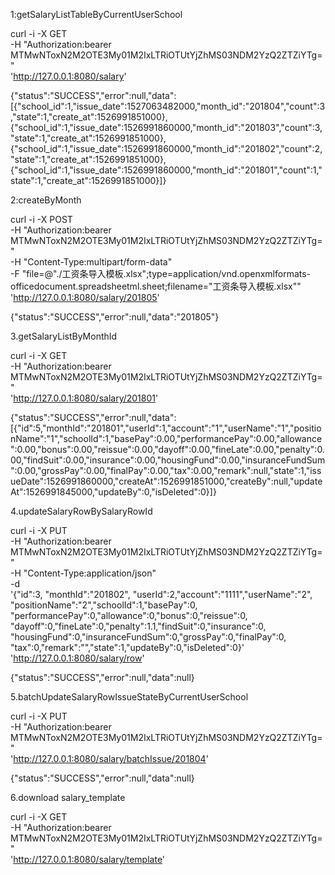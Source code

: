 1:getSalaryListTableByCurrentUserSchool

curl -i -X GET \
   -H "Authorization:bearer MTMwNToxN2M2OTE3My01M2IxLTRiOTUtYjZhMS03NDM2YzQ2ZTZiYTg=" \
 'http://127.0.0.1:8080/salary'

 {"status":"SUCCESS","error":null,"data":[{"school_id":1,"issue_date":1527063482000,"month_id":"201804","count":3,"state":1,"create_at":1526991851000},{"school_id":1,"issue_date":1526991860000,"month_id":"201803","count":3,"state":1,"create_at":1526991851000},{"school_id":1,"issue_date":1526991860000,"month_id":"201802","count":2,"state":1,"create_at":1526991851000},{"school_id":1,"issue_date":1526991860000,"month_id":"201801","count":1,"state":1,"create_at":1526991851000}]}





2:createByMonth

curl -i -X POST \
   -H "Authorization:bearer MTMwNToxN2M2OTE3My01M2IxLTRiOTUtYjZhMS03NDM2YzQ2ZTZiYTg=" \
   -H "Content-Type:multipart/form-data" \
   -F "file=@\"./工资条导入模板.xlsx\";type=application/vnd.openxmlformats-officedocument.spreadsheetml.sheet;filename=\"工资条导入模板.xlsx\"" \
 'http://127.0.0.1:8080/salary/201805'


 {"status":"SUCCESS","error":null,"data":"201805"}


3.getSalaryListByMonthId

curl -i -X GET \
   -H "Authorization:bearer MTMwNToxN2M2OTE3My01M2IxLTRiOTUtYjZhMS03NDM2YzQ2ZTZiYTg=" \
 'http://127.0.0.1:8080/salary/201801'


 {"status":"SUCCESS","error":null,"data":[{"id":5,"monthId":"201801","userId":1,"account":"1","userName":"1","positionName":"1","schoolId":1,"basePay":0.00,"performancePay":0.00,"allowance":0.00,"bonus":0.00,"reissue":0.00,"dayoff":0.00,"fineLate":0.00,"penalty":0.00,"findSuit":0.00,"insurance":0.00,"housingFund":0.00,"insuranceFundSum":0.00,"grossPay":0.00,"finalPay":0.00,"tax":0.00,"remark":null,"state":1,"issueDate":1526991860000,"createAt":1526991851000,"createBy":null,"updateAt":1526991845000,"updateBy":0,"isDeleted":0}]}



4.updateSalaryRowBySalaryRowId

curl -i -X PUT \
   -H "Authorization:bearer MTMwNToxN2M2OTE3My01M2IxLTRiOTUtYjZhMS03NDM2YzQ2ZTZiYTg=" \
   -H "Content-Type:application/json" \
   -d \
'{"id":3,
 "monthId":"201802",
 "userId":2,"account":"1111","userName":"2",
 "positionName":"2","schoolId":1,"basePay":0,
 "performancePay":0,"allowance":0,"bonus":0,"reissue":0,
 "dayoff":0,"fineLate":0,"penalty":1.1,"findSuit":0,"insurance":0,
 "housingFund":0,"insuranceFundSum":0,"grossPay":0,"finalPay":0,
 "tax":0,"remark":"","state":1,"updateBy":0,"isDeleted":0}' \
 'http://127.0.0.1:8080/salary/row'



 {"status":"SUCCESS","error":null,"data":null}



5.batchUpdateSalaryRowIssueStateByCurrentUserSchool


curl -i -X PUT \
   -H "Authorization:bearer MTMwNToxN2M2OTE3My01M2IxLTRiOTUtYjZhMS03NDM2YzQ2ZTZiYTg=" \
 'http://127.0.0.1:8080/salary/batchIssue/201804'


 {"status":"SUCCESS","error":null,"data":null}



6.download salary_template

curl -i -X GET \
   -H "Authorization:bearer MTMwNToxN2M2OTE3My01M2IxLTRiOTUtYjZhMS03NDM2YzQ2ZTZiYTg=" \
 'http://127.0.0.1:8080/salary/template'